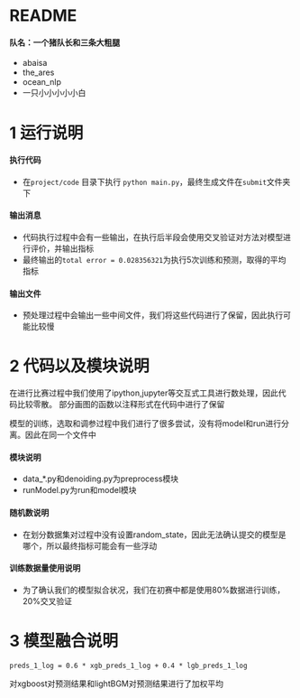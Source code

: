 README
====

#### 队名：一个猪队长和三条大粗腿

* abaisa 
* the_ares 
* ocean_nlp 
* 一只小小小小小白

1 运行说明
====
#### 执行代码
* 在`project/code` 目录下执行 `python main.py`，最终生成文件在`submit`文件夹下

#### 输出消息
* 代码执行过程中会有一些输出，在执行后半段会使用交叉验证对方法对模型进行评价，并输出指标
* 最终输出的`total error = 0.028356321`为执行5次训练和预测，取得的平均指标

#### 输出文件
* 预处理过程中会输出一些中间文件，我们将这些代码进行了保留，因此执行可能比较慢

2 代码以及模块说明
====
在进行比赛过程中我们使用了ipython,jupyter等交互式工具进行数处理，因此代码比较零散。
部分画图的函数以注释形式在代码中进行了保留

模型的训练，选取和调参过程中我们进行了很多尝试，没有将model和run进行分离。因此在同一个文件中

#### 模块说明
* data_*.py和denoiding.py为preprocess模块
* runModel.py为run和model模块

#### 随机数说明
* 在划分数据集对过程中没有设置random_state，因此无法确认提交的模型是哪个，所以最终指标可能会有一些浮动

#### 训练数据量使用说明
* 为了确认我们的模型拟合状况，我们在初赛中都是使用80%数据进行训练，20%交叉验证

3 模型融合说明
====
`preds_1_log = 0.6 * xgb_preds_1_log + 0.4 * lgb_preds_1_log`


对xgboost对预测结果和lightBGM对预测结果进行了加权平均
